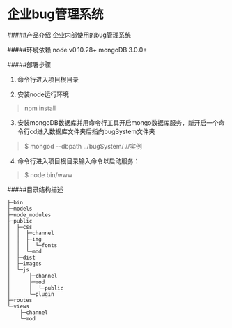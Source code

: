 企业bug管理系统
===========================


#####产品介绍
企业内部使用的bug管理系统

#####环境依赖
node v0.10.28+
mongoDB 3.0.0+

#####部署步骤
1. 命令行进入项目根目录

2. 安装node运行环境
>npm install

3. 安装mongoDB数据库并用命令行工具开启mongo数据库服务，新开启一个命令行cd进入数据库文件夹后指向bugSystem文件夹
>$ mongod --dbpath ../bugSystem/    //实例

4. 命令行进入项目根目录输入命令以启动服务：
>$ node bin/www

#####目录结构描述
```
├─bin
├─models
├─node_modules
├─public
│  ├─css
│  │  ├─channel
│  │  ├─img
│  │  │  └─fonts
│  │  └─mod
│  ├─dist
│  ├─images
│  └─js
│      ├─channel
│      ├─mod
│      │  └─public
│      └─plugin
├─routes
└─views
    ├─channel
    └─mod
```
